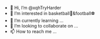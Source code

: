 - 👋 Hi, I’m @xqhTryHarder
- 👀 I’m interested in basketball🏀&football⚽
- 🌱 I’m currently learning ...
- 💞️ I’m looking to collaborate on ...
- 📫 How to reach me ...

<!---
xqhTryHarder/xqhTryHarder is a ✨ special ✨ repository because its `README.md` (this file) appears on your GitHub profile.
You can click the Preview link to take a look at your changes.
--->
